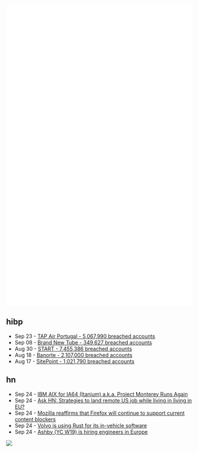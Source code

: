 ![Metrics](https://raw.githubusercontent.com/phixion/phixion/master/metrics.svg)

## hibp

<!--
for https://github.com/phixion/phixion/blob/main/.github/workflows/feeds.yml
-->
<!--START_SECTION:haveibeenpwnd-->
- Sep 23 - [TAP Air Portugal - 5,067,990 breached accounts](https://haveibeenpwned.com/PwnedWebsites#TAPAirPortugal)
- Sep 08 - [Brand New Tube - 349,627 breached accounts](https://haveibeenpwned.com/PwnedWebsites#BrandNewTube)
- Aug 30 - [START - 7,455,386 breached accounts](https://haveibeenpwned.com/PwnedWebsites#Start)
- Aug 18 - [Banorte - 2,107,000 breached accounts](https://haveibeenpwned.com/PwnedWebsites#Banorte)
- Aug 17 - [SitePoint - 1,021,790 breached accounts](https://haveibeenpwned.com/PwnedWebsites#SitePoint)
<!--END_SECTION:haveibeenpwnd-->

## hn

<!--
for https://github.com/phixion/phixion/blob/main/.github/workflows/feeds.yml
-->
<!--START_SECTION:hn-->
- Sep 24 - [IBM AIX for IA64 (Itanium) a.k.a. Project Monterey Runs Again](https://virtuallyfun.com/wordpress/2022/09/24/ibm-aix-for-ia64-itanium-aka-project-monterey-runs-again/)
- Sep 24 - [Ask HN: Strategies to land remote US job while living in living in EU?](https://news.ycombinator.com/item?id=32961061)
- Sep 24 - [Mozilla reaffirms that Firefox will continue to support current content blockers](https://www.ghacks.net/2022/09/24/mozilla-reaffirms-that-firefox-will-continue-to-support-current-content-blockers/)
- Sep 24 - [Volvo is using Rust for its in-vehicle software](https://medium.com/volvo-cars-engineering/why-volvo-thinks-you-should-have-rust-in-your-car-4320bd639e09)
- Sep 24 - [Ashby (YC W19) is hiring engineers in Europe](https://www.ashbyhq.com/careers?utm_source=hn)
<!--END_SECTION:hn-->

<!--
for https://yhype.me
-->
![](https://hit.yhype.me/github/profile?user_id=13013670)
